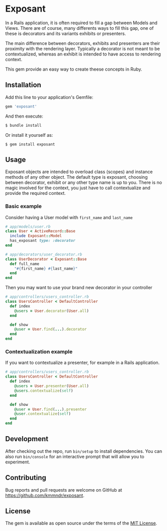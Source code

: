 # Exposant

In a Rails application, it is often required to fill a gap between Models and
Views. There are of course, many differents ways to fill this gap, one of these
is decorators and its variants exhibits or presenters.

The main difference between decorators, exhibits and presenters are their
proximity with the rendering layer. Typically a decorator is not meant to be
contextualized, whereas an exhibit is intended to have access to rendering
context.

This gem provide an easy way to create theese concepts in Ruby.

## Installation

Add this line to your application's Gemfile:

```ruby
gem 'exposant'
```

And then execute:

```ruby
$ bundle install
```

Or install it yourself as:

```
$ gem install exposant
```

## Usage

Exposant objects are intended to overload class (scopes) and instance methods
of any other object. The default type is exposant, choosing between decorator,
exhibit or any other type name is up to you. There is no magic involved for the
context, you just have to call contextualize and provide the required context.

### Basic example

Consider having a User model with `first_name` and `last_name`

```ruby
# app/models/user.rb
class User < ActiveRecord::Base
  include Exposant::Model
  has_exposant type: :decorator
end

# app/decorators/user_decorator.rb
class UserDecorator < Exposant::Base
  def full_name
    "#{first_name} #{last_name}"
  end
end
```

Then you may want to use your brand new decorator in your controller

```ruby
# app/controllers/users_controller.rb
class UsersController < DefaultController
  def index
    @users = User.decorator(User.all)
  end

  def show
    @user = User.find(...).decorator
  end
end
```

### Contextualization example

If you want to contextualize a presenter, for example in a Rails application.

```ruby
# app/controllers/users_controller.rb
class UsersController < DefaultController
  def index
    @users = User.presenter(User.all)
    @users.contextualize(self)
  end

  def show
    @user = User.find(...).presenter
    @user.contextualize(self)
  end
end
```

## Development

After checking out the repo, run `bin/setup` to install dependencies. You can
also run `bin/console` for an interactive prompt that will allow you to
experiment.

## Contributing

Bug reports and pull requests are welcome on GitHub at
https://github.com/kmmndr/exposant.

## License

The gem is available as open source under the terms of the
[MIT License](https://opensource.org/licenses/MIT).

